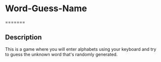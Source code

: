 # Word-Guess-Name
=======

## Description
This is a game where you will enter alphabets using your keyboard and try to guess the unknown word that's randomly generated.
